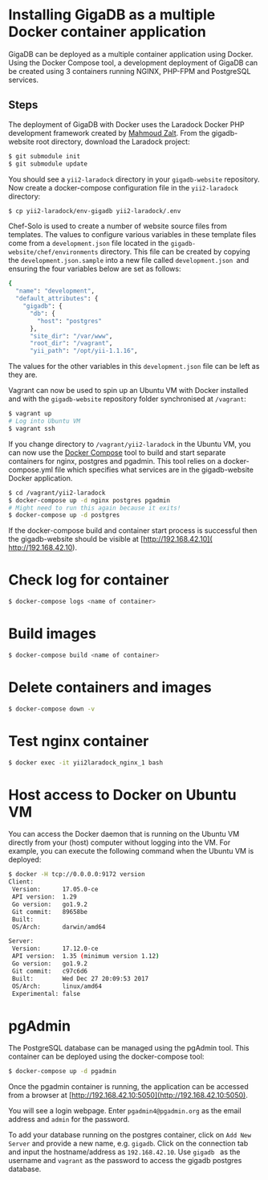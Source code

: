 # Installing GigaDB as a multiple Docker container application

GigaDB can be deployed as a multiple container application using Docker. Using
the Docker Compose tool, a development deployment of GigaDB can be created using
3 containers running NGINX, PHP-FPM and PostgreSQL services.

## Steps

The deployment of GigaDB with Docker uses the Laradock Docker PHP development
framework created by [Mahmoud Zalt](https://github.com/Mahmoudz). From the
gigadb-website root directory, download the Laradock project:
```bash
$ git submodule init
$ git submodule update
```

You should see a `yii2-laradock` directory in your `gigadb-website` repository. 
Now create a docker-compose configuration file in the `yii2-laradock` directory:
```bash
$ cp yii2-laradock/env-gigadb yii2-laradock/.env
```

Chef-Solo is used to create a number of website source files from templates. The
values to configure various variables in these template files come from a 
`development.json` file located in the `gigadb-website/chef/environments`
directory. This file can be created by copying the `development.json.sample` 
into a new file called `development.json `and ensuring the four variables below 
are set as follows:

```bash
{
  "name": "development",
  "default_attributes": {
    "gigadb": {
      "db": {
        "host": "postgres"
      },
      "site_dir": "/var/www",
      "root_dir": "/vagrant",
      "yii_path": "/opt/yii-1.1.16",
```

The values for the other variables in this `development.json` file can be left 
as they are.

Vagrant can now be used to spin up an Ubuntu VM with Docker installed and with 
the `gigadb-website` repository folder synchronised at `/vagrant`:
```bash
$ vagrant up
# Log into Ubuntu VM
$ vagrant ssh
```

If you change directory to `/vagrant/yii2-laradock` in the Ubuntu VM, you can 
now use the [Docker Compose](https://docs.docker.com/compose/) tool to build and 
start separate containers for nginx, postgres and pgadmin. This tool relies on a 
docker-compose.yml file which specifies what services are in the gigadb-website 
Docker application.
```bash
$ cd /vagrant/yii2-laradock
$ docker-compose up -d nginx postgres pgadmin
# Might need to run this again because it exits!
$ docker-compose up -d postgres
```

If the docker-compose build and container start process is successful then the 
gigadb-website should be visible at [http://192.168.42.10]( http://192.168.42.10).

# Check log for container

```bash
$ docker-compose logs <name of container>
```

# Build images
```bash
$ docker-compose build <name of container>
```

# Delete containers and images
```bash
$ docker-compose down -v
```

# Test nginx container
```bash
$ docker exec -it yii2laradock_nginx_1 bash
```

# Host access to Docker on Ubuntu VM

You can access the Docker daemon that is running on the Ubuntu VM directly from
your (host) computer without logging into the VM. For example, you can execute
the following command when the Ubuntu VM is deployed:

```bash
$ docker -H tcp://0.0.0.0:9172 version
Client:
 Version:      17.05.0-ce
 API version:  1.29
 Go version:   go1.9.2
 Git commit:   89658be
 Built:        
 OS/Arch:      darwin/amd64

Server:
 Version:      17.12.0-ce
 API version:  1.35 (minimum version 1.12)
 Go version:   go1.9.2
 Git commit:   c97c6d6
 Built:        Wed Dec 27 20:09:53 2017
 OS/Arch:      linux/amd64
 Experimental: false

```

# pgAdmin

The PostgreSQL database can be managed using the pgAdmin tool. This container
can be deployed using the docker-compose tool:

```bash
$ docker-compose up -d pgadmin
```

Once the pgadmin container is running, the application can be accessed from a
browser at [http://192.168.42.10:5050](http://192.168.42.10:5050).

You will see a login webpage. Enter `pgadmin4@pgadmin.org` as the email address
and `admin` for the password.

To add your database running on the postgres container, click on `Add New 
Server` and provide a new name, e.g. `gigadb`. Click on the connection tab and
input the hostname/address as `192.168.42.10`. Use `gigadb ` as the username and
`vagrant` as the password to access the gigadb postgres database.

